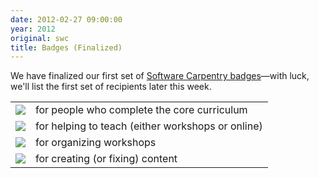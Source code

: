 ```yaml
---
date: 2012-02-27 09:00:00
year: 2012
original: swc
title: Badges (Finalized)
---
```

<p>We have finalized our first set of <a href="http://openbadges.org/">Software Carpentry badges</a>&mdash;with luck, we'll list the first set of recipients later this week.</p>
<table>
<tbody>
<tr>
<td><img src="{{site.github.url}}/files/2012/02/Badge_CoreSkills.png" /></td>
<td>for people who complete the core curriculum</td>
</tr>
<tr>
<td><img src="{{site.github.url}}/files/2012/02/Badge_Instructor.png" /></td>
<td>for helping to teach (either workshops or online)</td>
</tr>
<tr>
<td><img src="{{site.github.url}}/files/2012/02/Badge_Organizer.png" /></td>
<td>for organizing workshops</td>
</tr>
<tr>
<td><img src="{{site.github.url}}/files/2012/02/Badge_Creator.png" /></td>
<td>for creating (or fixing) content</td>
</tr>
</tbody>
</table>
